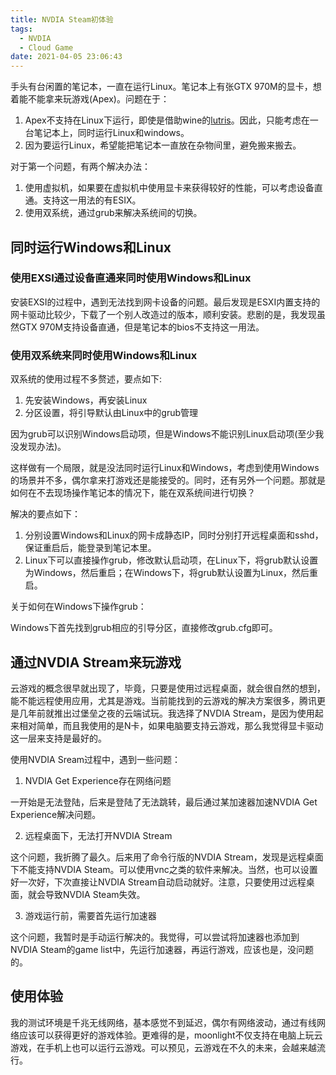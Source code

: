 ```yaml
---
title: NVDIA Steam初体验
tags:
  - NVDIA
  - Cloud Game
date: 2021-04-05 23:06:43
---
```



手头有台闲置的笔记本，一直在运行Linux。笔记本上有张GTX 970M的显卡，想着能不能拿来玩游戏(Apex)。问题在于：
1. Apex不支持在Linux下运行，即使是借助wine的[lutris](https://lutris.net/)。因此，只能考虑在一台笔记本上，同时运行Linux和windows。
2. 因为要运行Linux，希望能把笔记本一直放在杂物间里，避免搬来搬去。

对于第一个问题，有两个解决办法：
1. 使用虚拟机，如果要在虚拟机中使用显卡来获得较好的性能，可以考虑设备直通。支持这一用法的有ESIX。
2. 使用双系统，通过grub来解决系统间的切换。

## 同时运行Windows和Linux

### 使用EXSI通过设备直通来同时使用Windows和Linux

安装EXSI的过程中，遇到无法找到网卡设备的问题。最后发现是ESXI内置支持的网卡驱动比较少，下载了一个别人改造过的版本，顺利安装。悲剧的是，我发现虽然GTX 970M支持设备直通，但是笔记本的bios不支持这一用法。

### 使用双系统来同时使用Windows和Linux

双系统的使用过程不多赘述，要点如下:
1. 先安装Windows，再安装Linux
2. 分区设置，将引导默认由Linux中的grub管理

因为grub可以识别Windows启动项，但是Windows不能识别Linux启动项(至少我没发现办法)。

这样做有一个局限，就是没法同时运行Linux和Windows，考虑到使用Windows的场景并不多，偶尔拿来打游戏还是能接受的。同时，还有另外一个问题。那就是如何在不去现场操作笔记本的情况下，能在双系统间进行切换？

解决的要点如下：
1. 分别设置Windows和Linux的网卡成静态IP，同时分别打开远程桌面和sshd，保证重启后，能登录到笔记本里。
2. Linux下可以直接操作grub，修改默认启动项，在Linux下，将grub默认设置为Windows，然后重启；在Windows下，将grub默认设置为Linux，然后重启。

关于如何在Windows下操作grub：

Windows下首先找到grub相应的引导分区，直接修改grub.cfg即可。

## 通过NVDIA Stream来玩游戏

云游戏的概念很早就出现了，毕竟，只要是使用过远程桌面，就会很自然的想到，能不能远程使用应用，尤其是游戏。当前能找到的云游戏的解决方案很多，腾讯更是几年前就推出过堡垒之夜的云端试玩。我选择了NVDIA Stream，是因为使用起来相对简单，而且我使用的是N卡，如果电脑要支持云游戏，那么我觉得显卡驱动这一层来支持是最好的。

使用NVDIA Sream过程中，遇到一些问题：

1. NVDIA Get Experience存在网络问题

一开始是无法登陆，后来是登陆了无法跳转，最后通过某加速器加速NVDIA Get Experience解决问题。

2. 远程桌面下，无法打开NVDIA Stream

这个问题，我折腾了最久。后来用了命令行版的NVDIA Stream，发现是远程桌面下不能支持NVDIA Steam。可以使用vnc之类的软件来解决。当然，也可以设置好一次好，下次直接让NVDIA Stream自动启动就好。注意，只要使用过远程桌面，就会导致NVDIA Steam失效。

3. 游戏运行前，需要首先运行加速器

这个问题，我暂时是手动运行解决的。我觉得，可以尝试将加速器也添加到NVDIA Steam的game list中，先运行加速器，再运行游戏，应该也是，没问题的。

## 使用体验

我的测试环境是千兆无线网络，基本感觉不到延迟，偶尔有网络波动，通过有线网络应该可以获得更好的游戏体验。更难得的是，moonlight不仅支持在电脑上玩云游戏，在手机上也可以运行云游戏。可以预见，云游戏在不久的未来，会越来越流行。

